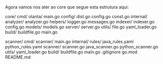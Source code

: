 
Agora vamos nos ater ao core que segue esta estrutura aqui:

core/
    cmd/
        olanta/
            main.go
    config/
        dist.go
        config.go
        const.go
    internal/
        analyzer/
            analyzer.go
        helpers/
            logger.go
            messages.go
        indexer/
            indexer.go
            config.go
        models/
            models.go
        server/
            server.go
        utils/
            file.go
            yaml_loader.go
    build/
        buildfile.go
        main.go




scanner/
    cmd/
        scanner/
            main.go
    internal/
        rules/
            java_rules.yaml
            python_rules.yaml
        scanner/
            scanner.go
            java_scanner.go
            python_scanner.go
        utils/
            yaml_loader.go
    build/
        buildfile.go
        main.go
.gitignore
go.mod
README.md


